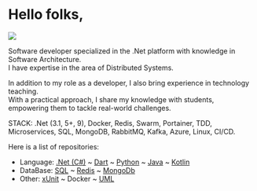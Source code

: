   <h1>Hello folks,</h1>
<p>
  <a href="mailto:danhpaiva@outlook.com" target="_blank" title="E-mail">
    <img src="https://img.shields.io/static/v1?style=flat-square&logo=microsoft&label=&message=danhpaiva@outlook.com&color=675cb0">
  </a>
</p>

<p>Software developer specialized in the .Net platform with knowledge in Software Architecture.<br>
I have expertise in the area of Distributed Systems. </p>In addition to my role as a developer, I also bring experience in technology teaching. </br>With a practical approach, I share my knowledge with students, empowering them to tackle real-world challenges.</p>

<p>STACK: .Net (3.1, 5+, 9), Docker, Redis, Swarm, Portainer, TDD, Microservices, SQL, MongoDB, RabbitMQ, Kafka, Azure, Linux, CI/CD.

Here is a list of repositories:</p>

* Language: [.Net (C#)](https://github.com/danhpaiva?tab=repositories&q=&type=&language=c%23&sort=) ~ 
[Dart](https://github.com/danhpaiva?tab=repositories&q=&type=&language=dart&sort=) ~ 
[Python](https://github.com/danhpaiva?tab=repositories&q=&type=&language=python&sort=) ~
[Java](https://github.com/danhpaiva?tab=repositories&q=&type=&language=java&sort=) ~
[Kotlin](https://github.com/danhpaiva?tab=repositories&q=&type=&language=kotlin&sort=)
* DataBase: [SQL](https://github.com/danhpaiva?tab=repositories&q=&type=&language=tsql&sort=) ~ 
[Redis](https://github.com/danhpaiva/net-redis-example-key-value) ~ 
[MongoDb](https://github.com/danhpaiva/net-api-mongodb)
* Other: [xUnit](https://github.com/danhpaiva/diplomator-net) ~ 
Docker ~
[UML](https://github.com/danhpaiva/university-diagram-plantUml)

</p>
